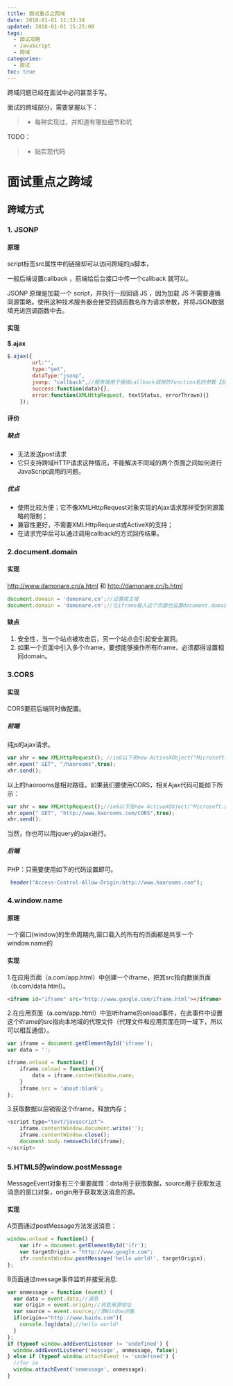```yaml
---
title: 面试重点之跨域
date: 2018-01-01 11:33:34
updated: 2018-01-01 15:25:00
tags:
  - 面试攻略
  - JavaScript
  - 跨域
categories:
  - 面试
toc: true
---
```

跨域问题已经在面试中必问甚至手写。

面试的跨域部分，需要掌握以下：

> - 每种实现过，并知道有哪些细节和坑

TODO：

> - 贴实现代码

<!-- more -->


# 面试重点之跨域

## 跨域方式

### 1. JSONP

#### 原理

script标签src属性中的链接却可以访问跨域的js脚本，

一般后端设置callback ，前端给后台接口中传一个callback 就可以。

JSONP 原理是加载一个 script，并执行一段回调 JS ，因为加载 JS 不需要遵循同源策略。使用这种技术服务器会接受回调函数名作为请求参数，并将JSON数据填充进回调函数中去。

#### 实现

**$.ajax**

```javascript
$.ajax({  
        url:"",  
        type:"get",  
        dataType:"jsonp",
  		jsonp: "callback",//服务端用于接收callback调用的function名的参数【后台接受什么参数，我们就传什么参数】我们上面设置是callback
        success:function(data){},
        error:function(XMLHttpRequest, textStatus, errorThrown){}  
    });  
```

#### 评价

##### 缺点

- 无法发送post请求
- 它只支持跨域HTTP请求这种情况，不能解决不同域的两个页面之间如何进行JavaScript调用的问题。

##### 优点

- 使用比较方便；它不像XMLHttpRequest对象实现的Ajax请求那样受到同源策略的限制；
- 兼容性更好，不需要XMLHttpRequest或ActiveX的支持；
- 在请求完毕后可以通过调用callback的方式回传结果。




### 2.document.domain

#### 实现

http://www.damonare.cn/a.html 和 http://damonare.cn/b.html 

```javascript
document.domain = 'damonare.cn';//设置成主域
document.domain = 'damonare.cn';//在iframe载入这个页面也设置document.domain
```

#### 缺点

1. 安全性，当一个站点被攻击后，另一个站点会引起安全漏洞。
2. 如果一个页面中引入多个iframe，要想能够操作所有iframe，必须都得设置相同domain。




### 3.CORS

#### 实现

CORS要前后端同时做配置。

##### 前端

纯js的ajax请求。

```javascript
var xhr = new XMLHttpRequest(); //ie6以下用new ActiveXObject("Microsoft.XMLHTTP")
xhr.open("￼GET", "/haorooms",true);
xhr.send();
```

以上的haorooms是相对路径，如果我们要使用CORS，相关Ajax代码可能如下所示：

```javascript
var xhr = new XMLHttpRequest();//ie6以下用new ActiveXObject("Microsoft.XMLHTTP");
xhr.open("￼GET", "http://www.haorooms.com/CORS",true);
xhr.send();
```

当然，你也可以用jquery的ajax进行。

##### 后端

PHP：只需要使用如下的代码设置即可。

```php
 header("Access-Control-Allow-Origin:http://www.haorooms.com");  
```



### 4.window.name

#### 原理

一个窗口(window)的生命周期内,窗口载入的所有的页面都是共享一个window.name的

#### 实现

1.在应用页面（a.com/app.html）中创建一个iframe，把其src指向数据页面（b.com/data.html）。

```html
<iframe id="iframe" src="http://www.google.com/iframe.html"></iframe>
```

2.在应用页面（a.com/app.html）中监听iframe的onload事件，在此事件中设置这个iframe的src指向本地域的代理文件（代理文件和应用页面在同一域下，所以可以相互通信）。

```javascript
var iframe = document.getElementById('iframe');
var data = '';

iframe.onload = function() {
    iframe.onload = function(){
        data = iframe.contentWindow.name;
    }
    iframe.src = 'about:blank';
};
```

3.获取数据以后销毁这个iframe，释放内存；

```javascript
<script type="text/javascript">
    iframe.contentWindow.document.write('');
    iframe.contentWindow.close();
    document.body.removeChild(iframe);
</script>
```



### 5.HTML5的window.postMessage

MessageEvent对象有三个重要属性：data用于获取数据，source用于获取发送消息的窗口对象，origin用于获取发送消息的源。

#### 实现

A页面通过postMessage方法发送消息：

```javascript
window.onload = function() {  
    var ifr = document.getElementById('ifr');  
    var targetOrigin = "http://www.google.com";  
    ifr.contentWindow.postMessage('hello world!', targetOrigin);  
};
```

B页面通过message事件监听并接受消息:

```javascript
var onmessage = function (event) {  
  var data = event.data;//消息  
  var origin = event.origin;//消息来源地址  
  var source = event.source;//源Window对象  
  if(origin=="http://www.baidu.com"){  
	console.log(data);//hello world!  
  }  
};  
if (typeof window.addEventListener != 'undefined') {  
  window.addEventListener('message', onmessage, false);  
} else if (typeof window.attachEvent != 'undefined') {  
  //for ie  
  window.attachEvent('onmessage', onmessage);  
}
```